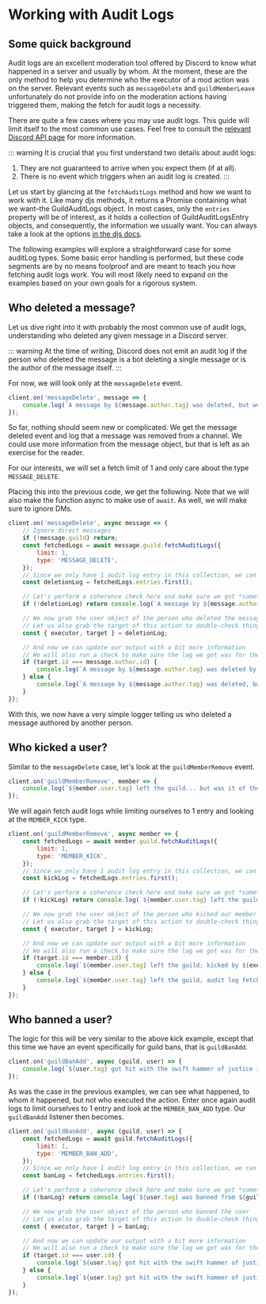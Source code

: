 # Working with Audit Logs

## Some quick background
Audit logs are an excellent moderation tool offered by Discord to know what happened in a server and usually by whom. At the moment, these are the only method to help you determine who the executor of a mod action was on the server. Relevant events such as `messageDelete` and `guildMemberLeave` unfortunately do not provide info on the moderation actions having triggered them, making the fetch for audit logs a necessity.

There are quite a few cases where you may use audit logs. This guide will limit itself to the most common use cases. Feel free to consult the [relevant Discord API page](https://discord.com/developers/docs/resources/audit-log) for more information.

::: warning
It is crucial that you first understand two details about audit logs:
1) They are not guaranteed to arrive when you expect them (if at all).
2) There is no event which triggers when an audit log is created.
:::

Let us start by glancing at the `fetchAuditLogs` method and how we want to work with it. Like many djs methods, it returns a Promise containing what we want–the GuildAuditLogs object. In most cases, only the `entries` property will be of interest, as it holds a collection of GuildAuditLogsEntry objects, and consequently, the information we usually want. You can always take a look at the options [in the djs docs](https://discord.js.org/#/docs/main/stable/class/Guild?scrollTo=fetchAuditLogs).

The following examples will explore a straightforward case for some auditLog types. Some basic error handling is performed, but these code segments are by no means foolproof and are meant to teach you how fetching audit logs work. You will most likely need to expand on the examples based on your own goals for a rigorous system.

## Who deleted a message?
Let us dive right into it with probably the most common use of audit logs, understanding who deleted any given message in a Discord server.

::: warning
At the time of writing, Discord does not emit an audit log if the person who deleted the message is a bot deleting a single message or is the author of the message itself.
:::

For now, we will look only at the `messageDelete` event.

```js
client.on('messageDelete', message => {
	console.log(`A message by ${message.author.tag} was deleted, but we don't know by who yet.`);
});
```

So far, nothing should seem new or complicated. We get the message deleted event and log that a message was removed from a channel. We could use more information from the message object, but that is left as an exercise for the reader.

For our interests, we will set a fetch limit of 1 and only care about the type `MESSAGE_DELETE`.

Placing this into the previous code, we get the following. Note that we will also make the function async to make use of `await`. As well, we will make sure to ignore DMs.

```js {2-9,11-12,14-16,18-25}
client.on('messageDelete', async message => {
	// Ignore direct messages
	if (!message.guild) return;
	const fetchedLogs = await message.guild.fetchAuditLogs({
		limit: 1,
		type: 'MESSAGE_DELETE',
	});
	// Since we only have 1 audit log entry in this collection, we can simply grab the first one
	const deletionLog = fetchedLogs.entries.first();

	// Let's perform a coherence check here and make sure we got *something*
	if (!deletionLog) return console.log(`A message by ${message.author.tag} was deleted, but no relevant audit logs were found.`);

	// We now grab the user object of the person who deleted the message
	// Let us also grab the target of this action to double-check things
	const { executor, target } = deletionLog;

	// And now we can update our output with a bit more information
	// We will also run a check to make sure the log we got was for the same author's message
	if (target.id === message.author.id) {
		console.log(`A message by ${message.author.tag} was deleted by ${executor.tag}.`);
	} else {
		console.log(`A message by ${message.author.tag} was deleted, but we don't know by who.`);
	}
});
```

With this, we now have a very simple logger telling us who deleted a message authored by another person.

## Who kicked a user?

Similar to the `messageDelete` case, let's look at the `guildMemberRemove` event.

```js
client.on('guildMemberRemove', member => {
	console.log(`${member.user.tag} left the guild... but was it of their own free will?`);
});
```

We will again fetch audit logs while limiting ourselves to 1 entry and looking at the `MEMBER_KICK` type.

```js {2-7,9-10,12-14,16-22}
client.on('guildMemberRemove', async member => {
	const fetchedLogs = await member.guild.fetchAuditLogs({
		limit: 1,
		type: 'MEMBER_KICK',
	});
	// Since we only have 1 audit log entry in this collection, we can simply grab the first one
	const kickLog = fetchedLogs.entries.first();

	// Let's perform a coherence check here and make sure we got *something*
	if (!kickLog) return console.log(`${member.user.tag} left the guild, most likely of their own will.`);

	// We now grab the user object of the person who kicked our member
	// Let us also grab the target of this action to double-check things
	const { executor, target } = kickLog;

	// And now we can update our output with a bit more information
	// We will also run a check to make sure the log we got was for the same kicked member
	if (target.id === member.id) {
		console.log(`${member.user.tag} left the guild; kicked by ${executor.tag}?`);
	} else {
		console.log(`${member.user.tag} left the guild, audit log fetch was inconclusive.`);
	}
});
```

## Who banned a user?

The logic for this will be very similar to the above kick example, except that this time we have an event specifically for guild bans, that is `guildBanAdd`.

```js
client.on('guildBanAdd', async (guild, user) => {
	console.log(`${user.tag} got hit with the swift hammer of justice in the guild ${guild.name}.`);
});
```

As was the case in the previous examples, we can see what happened, to whom it happened, but not who executed the action. Enter once again audit logs to limit ourselves to 1 entry and look at the `MEMBER_BAN_ADD` type. Our `guildBanAdd` listener then becomes.

```js {2-7,9-10,12-14,16-22}
client.on('guildBanAdd', async (guild, user) => {
	const fetchedLogs = await guild.fetchAuditLogs({
		limit: 1,
		type: 'MEMBER_BAN_ADD',
	});
	// Since we only have 1 audit log entry in this collection, we can simply grab the first one
	const banLog = fetchedLogs.entries.first();

	// Let's perform a coherence check here and make sure we got *something*
	if (!banLog) return console.log(`${user.tag} was banned from ${guild.name} but no audit log could be found.`);

	// We now grab the user object of the person who banned the user
	// Let us also grab the target of this action to double-check things
	const { executor, target } = banLog;

	// And now we can update our output with a bit more information
	// We will also run a check to make sure the log we got was for the same kicked member
	if (target.id === user.id) {
		console.log(`${user.tag} got hit with the swift hammer of justice in the guild ${guild.name}, wielded by the mighty ${executor.tag}`);
	} else {
		console.log(`${user.tag} got hit with the swift hammer of justice in the guild ${guild.name}, audit log fetch was inconclusive.`);
	}
});
```
